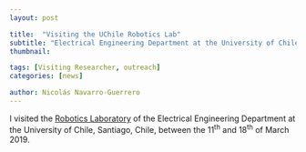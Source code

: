 ```yaml
---
layout: post

title:  "Visiting the UChile Robotics Lab"
subtitle: "Electrical Engineering Department at the University of Chile, Santiago, Chile"
thumbnail: 

tags: [Visiting Researcher, outreach]
categories: [news]

author: Nicolás Navarro-Guerrero
---
```


I visited the <a href="https://uchile-robotics.github.io/index.html" target="_blank">Robotics Laboratory</a> of the Electrical Engineering Department at the University of Chile, Santiago, Chile, between the 11<sup>th</sup> and 18<sup>th</sup> of March 2019.

<!--more-->


